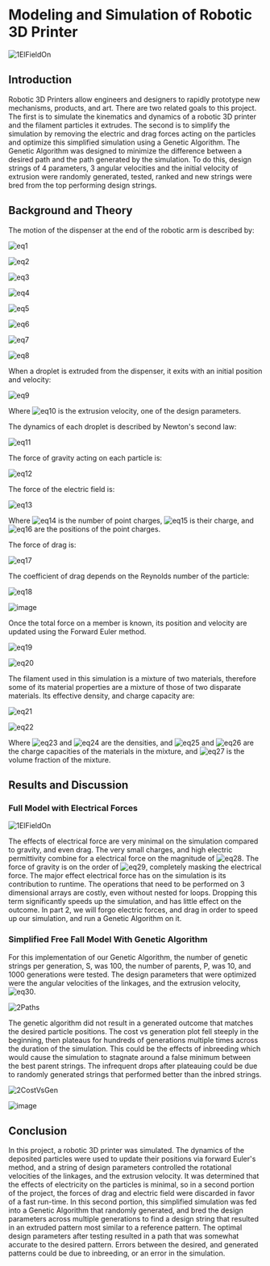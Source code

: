 # Modeling and Simulation of Robotic 3D Printer

![1ElFieldOn](https://github.com/cacton77/Modeling-and-Simulation-of-Robotic-3D-Printer/blob/main/1ElFieldOn.gif?raw=true)

## Introduction

Robotic 3D Printers allow engineers and designers to rapidly prototype new mechanisms, products, and art. There are two related goals to this project. The first is to simulate the kinematics and dynamics of a robotic 3D printer and the filament particles it extrudes. The second is to simplify the simulation by removing the electric and drag forces acting on the particles and optimize this simplified simulation using a Genetic Algorithm. The Genetic Algorithm was designed to minimize the difference between a desired path and the path generated by the simulation. To do this, design strings of 4 parameters, 3 angular velocities and the initial velocity of extrusion were randomly generated, tested, ranked and new strings were bred from the top performing design strings.

## Background and Theory

The motion of the dispenser at the end of the robotic arm is described by:

![eq1](https://user-images.githubusercontent.com/52175303/109432441-1355bd80-79c0-11eb-9204-49f7a8c4483b.png)

![eq2](https://user-images.githubusercontent.com/52175303/109432448-2072ac80-79c0-11eb-90d2-511974e3877e.png)

![eq3](https://user-images.githubusercontent.com/52175303/109432471-36806d00-79c0-11eb-8755-19c2db1d2bff.png)

![eq4](https://user-images.githubusercontent.com/52175303/109432485-46984c80-79c0-11eb-9331-fc1abbc5e72c.png)

![eq5](https://user-images.githubusercontent.com/52175303/109432506-56179580-79c0-11eb-8e97-69e024f44bd9.png)

![eq6](https://user-images.githubusercontent.com/52175303/109432513-6760a200-79c0-11eb-9d31-bf0c335ba8a0.png)

![eq7](https://user-images.githubusercontent.com/52175303/109432524-78111800-79c0-11eb-87ee-b54bef8f5702.png)

![eq8](https://user-images.githubusercontent.com/52175303/109432538-86f7ca80-79c0-11eb-81a6-b158b8b46e43.png)

When a droplet is extruded from the dispenser, it exits with an initial position and velocity:

![eq9](https://user-images.githubusercontent.com/52175303/109432559-9ecf4e80-79c0-11eb-9d27-86d927c72f43.png)

Where ![eq10](https://user-images.githubusercontent.com/52175303/109432579-b575a580-79c0-11eb-981a-2b3bc53716ca.png) is the extrusion velocity, one of the design parameters.

The dynamics of each droplet is described by Newton's second law:

![eq11](https://user-images.githubusercontent.com/52175303/109432615-df2ecc80-79c0-11eb-872a-dfafbd7ab483.png)

The force of gravity acting on each particle is:

![eq12](https://user-images.githubusercontent.com/52175303/109432645-fa014100-79c0-11eb-901d-cd134a459275.png)

The force of the electric field is:

![eq13](https://user-images.githubusercontent.com/52175303/109432662-0f766b00-79c1-11eb-9b95-a0b50ed77ff4.png)

Where ![eq14](https://user-images.githubusercontent.com/52175303/109432673-274def00-79c1-11eb-9470-5149817e4ca2.png) is the number of point charges, ![eq15](https://user-images.githubusercontent.com/52175303/109432681-3896fb80-79c1-11eb-89b3-58326893f337.png) is their charge, and ![eq16](https://user-images.githubusercontent.com/52175303/109432693-4e0c2580-79c1-11eb-9f8e-faefa0f1b63a.png) are the positions of the point charges.

The force of drag is:

![eq17](https://user-images.githubusercontent.com/52175303/109432709-654b1300-79c1-11eb-930d-ad3474b21055.png)

The coefficient of drag depends on the Reynolds number of the particle:

![eq18](https://user-images.githubusercontent.com/52175303/109432726-785de300-79c1-11eb-9164-5aaf57bc190f.png)

![image](https://user-images.githubusercontent.com/52175303/109433419-156e4b00-79c5-11eb-9e7c-2f2fac466a68.png)

Once the total force on a member is known, its position and velocity are updated using the Forward Euler method.

![eq19](https://user-images.githubusercontent.com/52175303/109432780-b6f39d80-79c1-11eb-9460-c5acf5b3bd00.png)

![eq20](https://user-images.githubusercontent.com/52175303/109432792-c7a41380-79c1-11eb-8a62-c6cf46014017.png)

The filament used in this simulation is a mixture of two materials, therefore some of its material properties are a mixture of those of two disparate materials. Its effective density, and charge capacity are:

![eq21](https://user-images.githubusercontent.com/52175303/109432815-e86c6900-79c1-11eb-9669-e0bccc7afc68.png)

![eq22](https://user-images.githubusercontent.com/52175303/109432833-f8844880-79c1-11eb-91de-3fa0fa8dd166.png)

Where ![eq23](https://user-images.githubusercontent.com/52175303/109432850-0b971880-79c2-11eb-9e0d-0843c09316bc.png) and ![eq24](https://user-images.githubusercontent.com/52175303/109432863-1ea9e880-79c2-11eb-9f0b-c249a0b1b879.png) are the densities, and ![eq25](https://user-images.githubusercontent.com/52175303/109432888-3d0fe400-79c2-11eb-80d1-8c61982b53e2.png) and ![eq26](https://user-images.githubusercontent.com/52175303/109432899-4b5e0000-79c2-11eb-9789-1554ff37b16a.png) are the charge capacities of the materials in the mixture, and ![eq27](https://user-images.githubusercontent.com/52175303/109432909-59138580-79c2-11eb-8af6-0a169734eea9.png) is the volume fraction of the mixture.

## Results and Discussion

### Full Model with Electrical Forces

![1ElFieldOn](https://github.com/cacton77/Modeling-and-Simulation-of-Robotic-3D-Printer/blob/main/1ElFieldOn.gif?raw=true)

The effects of electrical force are very minimal on the simulation compared to gravity, and even drag. The very small charges, and high electric permittivity combine for a electrical force on the magnitude of ![eq28](https://user-images.githubusercontent.com/52175303/109433241-37b39900-79c4-11eb-9fae-375ab2243db2.png). The force of gravity is on the order of ![eq29](https://user-images.githubusercontent.com/52175303/109433249-4437f180-79c4-11eb-8cf6-0073603d5ccb.png), completely masking the electrical force. The major effect electrical force has on the simulation is its contribution to runtime. The operations that need to be performed on 3 dimensional arrays are costly, even without nested for loops. Dropping this term significantly speeds up the simulation, and has little effect on the outcome. In part 2, we will forgo electric forces, and drag in order to speed up our simulation, and run a Genetic Algorithm on it.

### Simplified Free Fall Model With Genetic Algorithm

For this implementation of our Genetic Algorithm, the number of genetic strings per generation, S, was 100, the number of parents, P, was 10, and 1000 generations were tested. The design parameters that were optimized were the angular velocities of the linkages, and the extrusion velocity, ![eq30](https://user-images.githubusercontent.com/52175303/109433269-66317400-79c4-11eb-9215-b00943b191b6.png).

![2Paths](https://user-images.githubusercontent.com/52175303/109433282-777a8080-79c4-11eb-93a4-707dbeb25405.jpg)

The genetic algorithm did not result in a generated outcome that matches the desired particle positions. The cost vs generation plot fell steeply in the beginning, then plateaus for hundreds of generations multiple times across the duration of the simulation. This could be the effects of inbreeding which would cause the simulation to stagnate around a false minimum between the best parent strings. The infrequent drops after plateauing could be due to randomly generated strings that performed better than the inbred strings.  

![2CostVsGen](https://user-images.githubusercontent.com/52175303/109433302-8bbe7d80-79c4-11eb-954a-b14d61bfe2fd.jpg)

![image](https://user-images.githubusercontent.com/52175303/109433327-aa247900-79c4-11eb-91d5-912e8c5d706f.png)

## Conclusion

In this project, a robotic 3D printer was simulated. The dynamics of the deposited particles were used to update their positions via forward Euler's method, and a string of design parameters controlled the rotational velocities of the linkages, and the extrusion velocity. It was determined that the effects of electricity on the particles is minimal, so in a second portion of the project, the forces of drag and electric field were discarded in favor of a fast run-time. In this second portion, this simplified simulation was fed into a Genetic Algorithm that randomly generated, and bred the design parameters across multiple generations to find a design string that resulted in an extruded pattern most similar to a reference pattern. The optimal design parameters after testing resulted in a path that was somewhat accurate to the desired pattern. Errors between the desired, and generated patterns could be due to inbreeding, or an error in the simulation.

